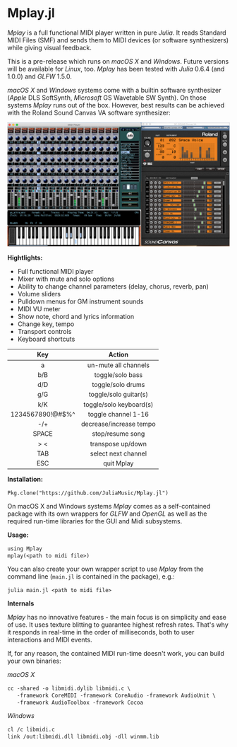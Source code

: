 Mplay.jl
========

*Mplay* is a full functional MIDI player written in pure *Julia*.
It reads Standard MIDI Files (SMF) and sends them to MIDI devices
(or software synthesizers) while giving visual feedback.

This is a pre-release which runs on *macOS X* and *Windows*.
Future versions will be available for *Linux*, too. *Mplay* has been
tested with *Julia* 0.6.4 (and 1.0.0) and *GLFW* 1.5.0.

*macOS X* and *Windows* systems come with a builtin software
synthesizer (*Apple* DLS SoftSynth, *Microsoft* GS Wavetable SW
Synth). On those systems *Mplay* runs out of the box. However,
best results can be achieved with the Roland Sound Canvas VA
software synthesizer:

![Mplay](Mplay+SC.png)

**Hightlights:**

* Full functional MIDI player
* Mixer with mute and solo options
* Ability to change channel parameters (delay, chorus, reverb, pan)
* Volume sliders
* Pulldown menus for GM instrument sounds
* MIDI VU meter
* Show note, chord and lyrics information
* Change key, tempo
* Transport controls
* Keyboard shortcuts

| Key                | Action                  |
|:------------------:|:-----------------------:|
| a                  | un-mute all channels    |
| b/B                | toggle/solo bass        |
| d/D                | toggle/solo drums       |
| g/G                | toggle/solo guitar(s)   |
| k/K                | toggle/solo keyboard(s) |
| 1234567890!@#$%^   | toggle channel 1-16     |
| -/+                | decrease/increase tempo |
| SPACE              | stop/resume song        |
| > <                | transpose up/down       |
| TAB                | select next channel     |
| ESC                | quit Mplay              |

**Installation:**

```
Pkg.clone("https://github.com/JuliaMusic/Mplay.jl")
```

On macOS X and Windows systems *Mplay* comes as a self-contained
package with its own wrappers for *GLFW* and *OpenGL* as well as
the required run-time libraries for the GUI and Midi subsystems.

**Usage:**

```
using Mplay
mplay(<path to midi file>)
```

You can also create your own wrapper script to use *Mplay* from the
command line (`main.jl` is contained in the package), e.g.:

```
julia main.jl <path to midi file>
```

**Internals**

*Mplay* has no innovative features - the main focus is on
simplicity and ease of use. It uses texture blitting to guarantee
highest refresh rates. That's why it responds in real-time in the
order of milliseconds, both to user interactions and MIDI events.

If, for any reason, the contained MIDI run-time doesn't work, you can
build your own binaries:

*macOS X*

```
cc -shared -o libmidi.dylib libmidi.c \
   -framework CoreMIDI -framework CoreAudio -framework AudioUnit \
   -framework AudioToolbox -framework Cocoa
```
*Windows*

```
cl /c libmidi.c
link /out:libmidi.dll libmidi.obj -dll winmm.lib
```
